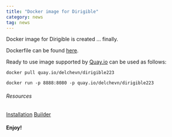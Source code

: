 ```yaml
---
title: "Docker image for Dirigible"
category: news
tag: news
---
```

Docker image for Dirigible is created ... finally.

Dockerfile can be found [here](https://github.com/eclipse/dirigible/blob/master/org.eclipse.dirigible/org.eclipse.dirigible.parent/releng/docker/Dockerfile).

Ready to use image supported by [Quay.io](http://quay.io) can be used as follows:

	docker pull quay.io/delchevn/dirigible223

	docker run -p 8888:8080 -p quay.io/delchevn/dirigible223

###### Resources

[Installation](https://docs.docker.com/engine/installation/)
[Builder](https://docs.docker.com/engine/reference/builder/)

#### Enjoy!
